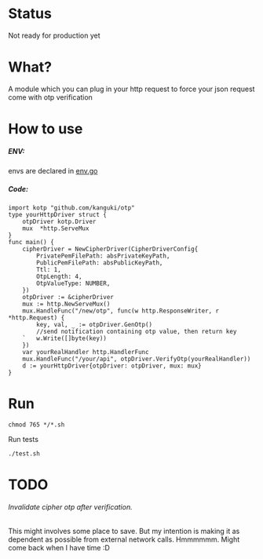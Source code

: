 # Status

Not ready for production yet 

# What?

A module which you can plug in your http request to force your json request come with otp verification

# How to use

##### ENV:

envs are declared in [env.go](env.go)

##### Code:

```
import kotp "github.com/kanguki/otp"
type yourHttpDriver struct {
	otpDriver kotp.Driver
	mux  *http.ServeMux
}
func main() {
	cipherDriver = NewCipherDriver(CipherDriverConfig{
		PrivatePemFilePath: absPrivateKeyPath,
		PublicPemFilePath: absPublicKeyPath,
		Ttl: 1,
		OtpLength: 4,
		OtpValueType: NUMBER,
	})
	otpDriver := &cipherDriver 
	mux := http.NewServeMux()
	mux.HandleFunc("/new/otp", func(w http.ResponseWriter, r *http.Request) {
		key, val, _ := otpDriver.GenOtp()
		//send notification containing otp value, then return key
	`	w.Write([]byte(key))
	})
	var yourRealHandler http.HandlerFunc
	mux.HandleFunc("/your/api", otpDriver.VerifyOtp(yourRealHandler))
	d := yourHttpDriver{otpDriver: otpDriver, mux: mux}
}
```

# Run

```
chmod 765 */*.sh
```

Run tests

```
./test.sh
```

# TODO

###### Invalidate cipher otp after verification.

This might involves some place to save. But my intention is making it as dependent as possible from external network calls. Hmmmmmm. Might come back when I have time :D
